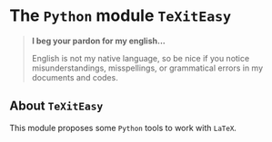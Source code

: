 The `Python` module `TeXitEasy`
===============================


> **I beg your pardon for my english...**
>
> English is not my native language, so be nice if you notice misunderstandings, misspellings, or grammatical errors in my documents and codes.


About `TeXitEasy`
-----------------

This module proposes some `Python` tools to work with `LaTeX`.
